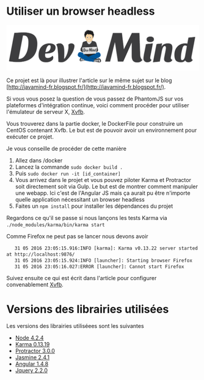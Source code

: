 # Utiliser un browser headless

![Dev-Mind](src/app/assets/img/logo_long_1400.png)

Ce projet est là pour illustrer l'article sur le même sujet sur le blog [http://javamind-fr.blogspot.fr/](http://javamind-fr.blogspot.fr/).

Si vous vous posez la question de vous passez de PhantomJS sur vos plateformes d'intégration continue, voici comment procéder pour utiliser l'émulateur de serveur X, [Xvfb](https://www.x.org/archive/X11R7.6/doc/man/man1/Xvfb.1.xhtml).

Vous trouverez dans la partie docker, le DockerFile pour construire un CentOS contenant Xvfb. Le but est de pouvoir avoir un environnement pour exécuter ce projet.

Je vous conseille de procéder de cette manière

1. Allez dans /docker
2. Lancez la commande
      `sudo docker build .`
3. Puis
     `sudo docker run -it [id_container]`
4. Vous arrivez dans le projet et vous pouvez piloter Karma et Protractor soit directement soit via Gulp. Le but est de montrer comment manipuler une webapp. Ici c'est de l'Angular JS mais ça aurait pu être n'importe quelle application nécessitant un browser headless
5. Faites un `npm install` pour installer les dépendances du projet


Regardons ce qu'il se passe si nous lançons les tests Karma via
   ```./node_modules/karma/bin/karma start```

Comme Firefox ne peut pas se lancer nous devons avoir
```
   31 05 2016 23:05:15.916:INFO [karma]: Karma v0.13.22 server started at http://localhost:9876/
   31 05 2016 23:05:15.924:INFO [launcher]: Starting browser Firefox
   31 05 2016 23:05:16.027:ERROR [launcher]: Cannot start Firefox
```

Suivez ensuite ce qui est écrit dans l'article pour configurer convenablement [Xvfb](https://www.x.org/archive/X11R7.6/doc/man/man1/Xvfb.1.xhtml).

# Versions des librairies utilisées

Les versions des librairies utiliséees sont les suivantes

 * [Node 4.2.4](https://nodejs.org)
 * [Karma 0.13.19](https://karma-runner.github.io)
 * [Protractor 3.0.0](https://angular.github.io/protractor)
 * [Jasmine 2.4.1](http://jasmine.github.io/)
 * [Angular 1.4.8](https://angularjs.org/)
 * [Jquery 2.2.0](https://jquery.com/)


